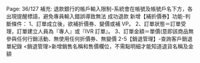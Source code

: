 Page: 36/127
補充:
退款銀行的帳戶輸入限制-系統會在帳號及帳號戶名下方，各出現提醒標語，避免專員輸入錯誤導致無法
成功退款
新增【補折價券】功能-判斷條件：
1、訂單成立後，欲補折價券、變價或補 VP。
2、訂單狀態＝訂單受理，訂單建立人員為『專人』或『IVR 訂單』。
3、訂單金額＝單價(意即該商品無參與任何行銷活動、無使用任何折價券、無變價
2-5【銷退管理】-查詢客戶銷退單紀錄
<銷退管理>新增銷售名稱和售價欄位，不需點明細才能知道退貨名稱及金額